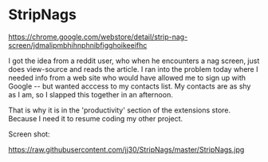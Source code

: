 # StripNags

https://chrome.google.com/webstore/detail/strip-nag-screen/jdmalipmbhihnphnibfigghoikeeifhc

I got the idea from a reddit user, who when he encounters a nag screen, just does view-source and reads the article. I ran into the problem today where I needed info from a web site who would have allowed me to sign up with Google -- but wanted acccess to my contacts list. My contacts are as shy as I am, so I slapped this together in an afternoon. 

That is why it is in the 'productivity' section of the extensions store. Because I need it to resume coding my other project.

Screen shot:

https://raw.githubusercontent.com/jj30/StripNags/master/StripNags.jpg
